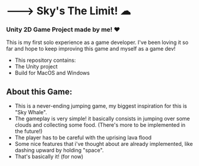 # ---> Sky's The Limit! ☁
### Unity 2D Game Project made by me! ❤️


This is my first solo experience as a game developer. I've been loving it so far and hope to keep improving this game and myself as a game dev!

- This repository contains:
- The Unity project
- Build for MacOS and Windows
## About this Game:

- This is a never-ending jumping game, my biggest inspiration for this is "Sky Whale".
- The gameplay is very simple! it basically consists in jumping over some clouds and collecting some food. (There's more to be implemented in the future!)
- The player has to be careful with the uprising lava flood
- Some nice features that i've thought about are already implemented, like dashing upward by holding "space".
- That's basically it! (for now)
